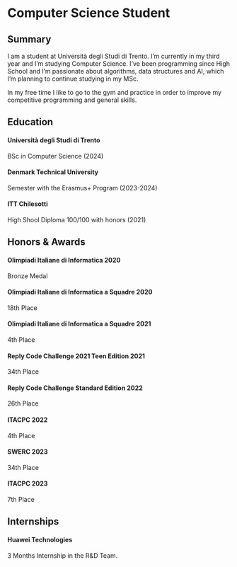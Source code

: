 # Computer Science Student

## Summary
I am a student at Università degli Studi di Trento. I’m currently in my third year and I’m studying Computer Science.
I’ve been programming since High School and I’m passionate about algorithms, data structures and AI, which I’m planning to continue studying
in my MSc.

In my free time I like to go to the gym and practice in order to improve my competitive programming and general skills.


## Education

#### Università degli Studi di Trento
BSc in Computer Science (2024)

#### Denmark Technical University
Semester with the Erasmus+ Program (2023-2024)

#### ITT Chilesotti
High Shool Diploma 100/100 with honors (2021)


## Honors & Awards

#### Olimpiadi Italiane di Informatica 2020
Bronze Medal
#### Olimpiadi Italiane di Informatica a Squadre 2020
18th Place
#### Olimpiadi Italiane di Informatica a Squadre 2021
4th Place
#### Reply Code Challenge 2021 Teen Edition 2021
34th Place
#### Reply Code Challenge Standard Edition 2022
26th Place
#### ITACPC 2022
4th Place
#### SWERC 2023
34th Place
#### ITACPC 2023
7th Place

## Internships

#### Huawei Technologies 
3 Months Internship in the R&D Team.


